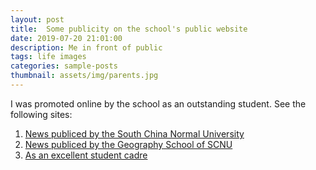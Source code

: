 ```yaml
---
layout: post
title:  Some publicity on the school's public website
date: 2019-07-20 21:01:00
description: Me in front of public
tags: life images
categories: sample-posts
thumbnail: assets/img/parents.jpg
---
```


I was promoted online by the school as an outstanding student.
See the following sites:
1. [News publiced by the South China Normal University](https://mp.weixin.qq.com/s?__biz=MzA5NTYyNDgxMQ==&mid=2653775267&idx=1&sn=267900e3d9129faa537709c5958d5f51&chksm=8b654ea7bc12c7b13c526fbbac6389f477103694fbd097f2486039cac2b9647922a8dcc04742&mpshare=1&scene=24&srcid=0620z0UJzqmpc6JOT6ujZP8I&sharer_sharetime=1624201917229&sharer_shareid=1cc7b913ec36648a5974e133c0e564c3#rd)
2. [News publiced by the Geography School of SCNU](https://mp.weixin.qq.com/s?__biz=MzAwODQ1MTc5Mg==&mid=2247489005&idx=1&sn=527e0b430ed7e151acbd68d4aa0a7b93&chksm=9b6ff652ac187f44503a462d18f426ca417b411d38c71119588a1c86b84d4ba98ca63d594084&mpshare=1&scene=24&srcid=1113CD0zDkELrCDh6hM7ivff&sharer_sharetime=1605279435507&sharer_shareid=1cc7b913ec36648a5974e133c0e564c3#rd)
3. [As an excellent student cadre](http://mp.weixin.qq.com/s?__biz=MzA5NTYyNDgxMQ==&mid=2653733712&idx=1&sn=9f7d71c75b1e960be97e85e2ae3135ac&chksm=8b64e854bc13614257a72c9a8f58b86056d224729227c09949ab92b2f4cdd02febabd0ced457&mpshare=1&scene=1&srcid=&sharer_sharetime=1593007624128&sharer_shareid=f8dd1e3435d269bb78179521098006f9#rd)